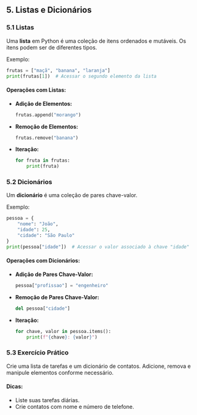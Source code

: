 ## 5. Listas e Dicionários

### 5.1 Listas

Uma **lista** em Python é uma coleção de itens ordenados e mutáveis. Os itens podem ser de diferentes tipos.

Exemplo:

```python
frutas = ["maçã", "banana", "laranja"]
print(frutas[1])  # Acessar o segundo elemento da lista
```

#### Operações com Listas:

- **Adição de Elementos:**
  ```python
  frutas.append("morango")
  ```

- **Remoção de Elementos:**
  ```python
  frutas.remove("banana")
  ```

- **Iteração:**
  ```python
  for fruta in frutas:
      print(fruta)
  ```

### 5.2 Dicionários

Um **dicionário** é uma coleção de pares chave-valor.

Exemplo:

```python
pessoa = {
    "nome": "João",
    "idade": 25,
    "cidade": "São Paulo"
}
print(pessoa["idade"])  # Acessar o valor associado à chave "idade"
```

#### Operações com Dicionários:

- **Adição de Pares Chave-Valor:**
  ```python
  pessoa["profissao"] = "engenheiro"
  ```

- **Remoção de Pares Chave-Valor:**
  ```python
  del pessoa["cidade"]
  ```

- **Iteração:**
  ```python
  for chave, valor in pessoa.items():
      print(f"{chave}: {valor}")
  ```

### 5.3 Exercício Prático

Crie uma lista de tarefas e um dicionário de contatos. Adicione, remova e manipule elementos conforme necessário.

#### Dicas:
- Liste suas tarefas diárias.
- Crie contatos com nome e número de telefone.


